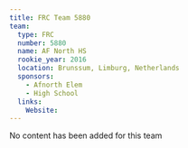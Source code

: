 ```yaml
---
title: FRC Team 5880
team:
  type: FRC
  number: 5880
  name: AF North HS
  rookie_year: 2016
  location: Brunssum, Limburg, Netherlands
  sponsors:
    - Afnorth Elem
    - High School
  links:
    Website: 
---
```

No content has been added for this team